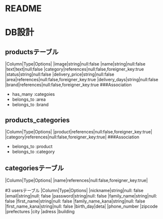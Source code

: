 # README
# DB設計

## productsテーブル
|Column|Type|Options|
|image|string|null:false
|name|string|null:false
|text|text|null:false
|category|references|null:false,foreigner_key:true
|status|string|null:false
|delivery_price|string|null:false
|area|references|null:false,foreigner_key:true
|delivery_days|string|null:false
|brand|references|null:false,foreigner_key:true
###Association
- has_many :categoies
- belongs_to :area
- belongs_to :brand

## products_categories
|Column|Type|Options|
|product|references|null:false,foreigner_key:true|
|category|references|null:false,foreigner_key:true|
###Association
- belongs_to :product
- belongs_to :category


## categoriesテーブル
|Column|Type|Options|
|name|references|null:false,foreigner_key:true|

#3 usersテーブル
|Column|Type|Options|
|nickname|string|null: false
|email|string|null: false
|password|string|null: false
|family_name|string|null: false
|first_name|string|null: false
|family_name_kana|string|null: false
|first_name_kana|string|null: false
|birth_day|deta|
|phone_number
|zipcode
|prefectures
|city
|adress
|building

